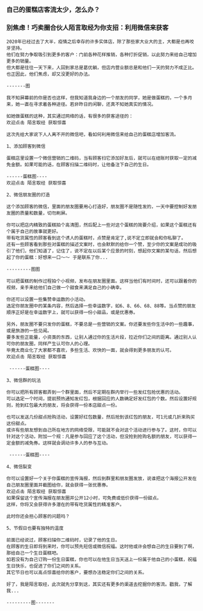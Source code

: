 ### 自己的蛋糕店客流太少，怎么办？
### 别焦虑！巧卖圈合伙人陌言取经为你支招：利用微信来获客

    2020年已经过去了大半，疫情之后幸存的许多实体店，除了那些家大业大的主，大都是也再咬牙坚持。
    他们在努力争取吸引到更多的客户：门前各种花样推销，各种打折促销，以此努力来给自己增加更多的销量。
    但大都是往往一天下来，人回到家总是葛优躺，但店内营业额总是和他们一天的努力不成正比。
    也正因此，他们焦虑，却又没更好的办法。

    -------图

    我不知屏幕前的你是否也这样，但我知道我身边的一个朋友的同学，她是做蛋糕的，一个多月来，她一直在寻求着各种途径。若非昨日的闲聊，还真不知她真实的情况。

    如她做蛋糕的这种，其实通过网络的话，有很多的获客途径的：
    欢迎点击 陌言取经 获取惊喜
    
    这次先给大家说下人人离不开的微信吧，看如何利用微信来给自己的蛋糕店增加客流。

    1、添加顾客到微信

    蛋糕店里设置一个微信营销的二维码，当有顾客扫它添加好友后，就可以在结账时获取一定的减免金额。如果可能的话，在顾客扫描二维码时，让他备注下自己的生日。

    ------蛋糕图----
    欢迎点击 陌言取经 获取惊喜

    2、微信朋友圈的打造

    这个添加顾客的微信，里面的朋友圈要用心打造好，朋友圈不是随性发的，一天中要控制好发朋友圈的质量和数量，切勿刷屏。

    你可以把店内精致的蛋糕拍个高清图，然后配上一些对这个蛋糕的简要介绍，如果这个蛋糕还有个属于自己的故事就更好。
    带有吃货属性的顾客看到这个诱人的蛋糕时，点赞是肯定了,说不定立即就会和你私聊了。
    还有一些顾客看到那些对蛋糕的描述文案时，也会默默的给你一个赞，至少你的文案是成功的吸引了他们，他们知道了，记住了，说不定在以后某个应景的时刻，想起你文案的某句话，然后想起了你的蛋糕：好想来一口～～ 于是联系了你...

    ---------图图
    
    可以把蛋糕的制作过程拍个小视频，发布在朋友圈里面。这样当他们有时间时，还可以跟着你的视频，亲手来给他们自己做一个甜食来满足自己的小确幸。

    你还可以设置一些集赞幸运数的小活动。
    选定你朋友圈中的某条内容，然后选择一些幸运数字，如6、8、66、68、88等。当点赞的朋友顺序正好是在幸运数字上，就可以获得一份小甜品，或是优惠券。

    另外，朋友圈不要只发你的蛋糕，不要总是一些营销的文案。你还要发些你生活中的一些趣事，或是旅游的一些见闻。
    要多发些正能量，小资类的东西，让别人通过你的生活片段，拉近你们之间的距离。通过别人认可你的朋友圈，同样产生认可你人的心理。
    毕竟太商业化了大家都不喜欢，多些生活、欢快的一面，就会得到更多朋友的认可。
    欢迎点击 陌言取经 获取惊喜

     ------蛋糕图----

    3、微信群的玩法

    你可以把所有顾客都弄到一个群里面，然后不定期在群内举行一些发红包抢优惠的活动。
    可以选定一个时间，提前预热通知发红包，根据回应的人数确定好发红包的个数。然后设置好规则，抢到红包最大的朋友，将会获得一份本店甜点一份。

    也可以发送几份甜点抢购活动，设置好红包数量，然后抢到该红包的朋友，可1元或几折来购买这份甜点。
    或许有些朋友想到自己所在地方的网络受限，可能就不会对这个活动进行参与了。这时，你可以针对这个活动，附加一个规：凡是参与回应了这个活动，但没抢到抢购名额的朋友，可以获得一定金额的减免券。这样就会调动许多人的参与互动。

     ------蛋糕图----

    4、微信裂变

    你可以设置好一个关于你蛋糕的宣传海报，然后到群里和朋友圈发放，说谁把这个海报公开发在自己朋友圈里面并截图给你，就会获得一张优惠券。
    欢迎点击 陌言取经 获取惊喜
    如果保留这个宣传海报在朋友圈并公开12小时，可免费或低价获得一份甜点。
    这样，你将又会获得许多潜在的带有吃货属性的精准客户。

    此时你还会担心顾客的问题吗？

    5、节假日也要有独特的温度

    前面已经说过，顾客扫描你二维码时，记录了他的生日。
    在顾客的生日即将到来时，你可以预先短信或微信祝福。这时他或许会想自己的生日要到了啊，那给自己一个生日蛋糕吧。
    如若没有为自己订购一份生日蛋糕，你也可以在他生日当天送上一份属于他自己的小蛋糕，祝福生日快乐，也促进了你们之间的关系。
    其它节日也可以高点惊喜给你的客户，要想办法稳定你们之间的关系。

    好了，我是陌言取经，此次就先分享到这，其实还有更多的渠道去挖掘你的客流。戳我，了解我...
    
    ---------图-------
